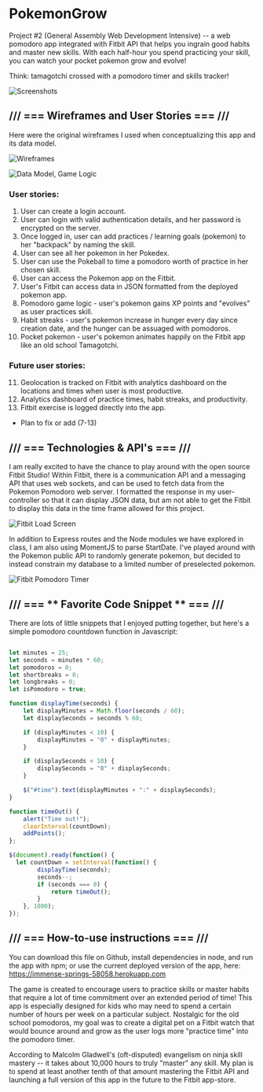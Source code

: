 # PokemonGrow
Project #2 (General Assembly Web Development Intensive) -- a web pomodoro app integrated with Fitbit API that helps you ingrain good habits and master new skills. With each half-hour you spend practicing your skill, you can watch your pocket pokemon grow and evolve!

Think: tamagotchi crossed with a pomodoro timer and skills tracker!

![Screenshots](https://github.com/kaizenagility/PokemonGrow/blob/master/wireframes/screenshots/allScreens.jpg "Screenshots of My App")



## /// === **Wireframes and User Stories** === ///

Here were the original wireframes I used when conceptualizing this app and its data model.

![Wireframes](https://github.com/kaizenagility/PokemonGrow/blob/master/wireframes/wireframes/wireframe.jpg "Wireframe")

![Data Model, Game Logic](https://github.com/kaizenagility/PokemonGrow/blob/master/wireframes/wireframes/data_model.jpg "Data Model, Game Logic")

### User stories:

  1. User can create a login account.
  2. User can login with valid authentication details, and her password is encrypted on the server.
  3. Once logged in, user can add practices / learning goals (pokemon) to her "backpack" by naming the skill.
  4. User can see all her pokemon in her Pokedex.
  5. User can use the Pokeball to time a pomodoro worth of practice in her chosen skill.
  6. User can access the Pokemon app on the Fitbit.
  7. User's Fitbit can access data in JSON formatted from the deployed pokemon app.
  8. Pomodoro game logic - user's pokemon gains XP points and "evolves" as user practices skill. 
  9. Habit streaks - user's pokemon increase in hunger every day since creation date, and the hunger can be assuaged with pomodoros.
  10. Pocket pokemon - user's pokemon animates happily on the Fitbit app like an old school Tamagotchi.
 
### Future user stories:
  11. Geolocation is tracked on Fitbit with analytics dashboard on the locations and times when user is most productive.
  12. Analytics dashboard of practice times, habit streaks, and productivity.
  13. Fitbit exercise is logged directly into the app.


* Plan to fix or add (7-13)


## /// === **Technologies & API's** === ///

I am really excited to have the chance to play around with the open source Fitbit Studio! Within Fitbit, there is a communication API and a messaging API that uses web sockets, and can be used to fetch data from the Pokemon Pomodoro web server. I formatted the response in my user-controller so that it can display JSON data, but am not able to get the Fitbit to display this data in the time frame allowed for this project.

![Fitbit Load Screen](https://github.com/kaizenagility/PokemonGrow/blob/master/wireframes/myfitbitapp_loadscreen.jpg "Fitbit App Load Screen")

In addition to Express routes and the Node modules we have explored in class, I am also using MomentJS to parse StartDate. I've played around with the Pokemon public API to randomly generate pokemon, but decided to instead constrain my database to a limited number of preselected pokemon.

![Fitbit Pomodoro Timer](https://github.com/kaizenagility/PokemonGrow/blob/master/wireframes/fitbitapp_spinningtimer.jpg "Fitbit Spinning Pomodoro TImer")


## /// === ** Favorite Code Snippet ** === ///

There are lots of little snippets that I enjoyed putting together, but here's a simple pomodoro countdown function in Javascript:

```javascript

let minutes = 25;
let seconds = minutes * 60;
let pomodoros = 0;
let shortbreaks = 0;
let longbreaks = 0;
let isPomodoro = true;

function displayTime(seconds) {
    let displayMinutes = Math.floor(seconds / 60);
    let displaySeconds = seconds % 60;

    if (displayMinutes < 10) {
        displayMinutes = "0" + displayMinutes;
    }

    if (displaySeconds < 10) {
        displaySeconds = "0" + displaySeconds;
    }

    $("#time").text(displayMinutes + ":" + displaySeconds);
}

function timeOut() {
    alert("Time out!");
    clearInterval(countDown);
    addPoints();
};

$(document).ready(function() {
  let countDown = setInterval(function() {
        displayTime(seconds);
        seconds--;
        if (seconds === 0) {
            return timeOut();
        }
    }, 1000);
});

```



## /// === **How-to-use instructions** === ///

You can download this file on Github, install dependencies in node, and run the app with npm; or use the current deployed version of the app, here:
https://immense-springs-58058.herokuapp.com

The game is created to encourage users to practice skills or master habits that require a lot of time commitment over an extended period of time! This app is especially designed for kids who may need to spend a certain number of hours per week on a particular subject. Nostalgic for the old school pomodoros, my goal was to create a digital pet on a Fitbit watch that would bounce around and grow as the user logs more "practice time" into the pomodoro timer. 

According to Malcolm Gladwell's (oft-disputed) evangelism on ninja skill mastery -- it takes about 10,000 hours to truly "master" any skill. My plan is to spend at least another tenth of that amount mastering the Fitbit API and launching a full version of this app in the future to the Fitbit app-store.
